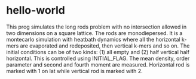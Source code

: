# hello-world
This prog simulates the long rods problem with no intersection allowed in two dimensions on a square lattice. The rods are monodiepersed. It is a montecarlo simulation with heatbath dynamics where all the horizontal k-mers are evaporated and redeposited, then vertical k-mers and so on.  The initial conditions can be of two kinds: (1) all empty and (2) half vertical half horizontal. This is controlled using INITIAL_FLAG. The mean density, order parameter and second and fourth moment are measured. Horizontal rod is marked with 1 on lat while vertical rod is marked with 2.
